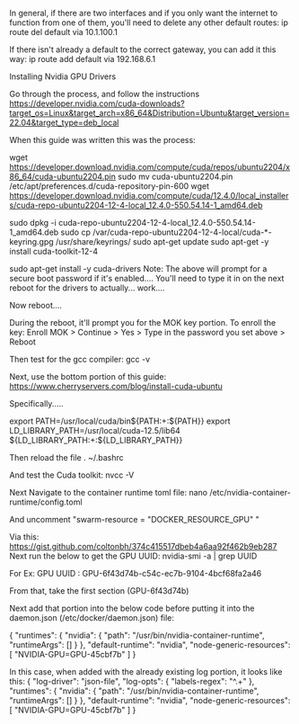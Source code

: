In general, if there are two interfaces and if you only want the internet to function from one of them, you'll need to delete any other default routes:
ip route del default via 10.1.100.1

If there isn't already a default to the correct gateway, you can add it this way:
ip route add default via 192.168.6.1



Installing Nvidia GPU Drivers

Go through the process, and follow the instructions
https://developer.nvidia.com/cuda-downloads?target_os=Linux&target_arch=x86_64&Distribution=Ubuntu&target_version=22.04&target_type=deb_local



When this guide was written this was the process:

wget https://developer.download.nvidia.com/compute/cuda/repos/ubuntu2204/x86_64/cuda-ubuntu2204.pin
sudo mv cuda-ubuntu2204.pin /etc/apt/preferences.d/cuda-repository-pin-600
wget https://developer.download.nvidia.com/compute/cuda/12.4.0/local_installers/cuda-repo-ubuntu2204-12-4-local_12.4.0-550.54.14-1_amd64.deb

sudo dpkg -i cuda-repo-ubuntu2204-12-4-local_12.4.0-550.54.14-1_amd64.deb
sudo cp /var/cuda-repo-ubuntu2204-12-4-local/cuda-*-keyring.gpg /usr/share/keyrings/
sudo apt-get update
sudo apt-get -y install cuda-toolkit-12-4

sudo apt-get install -y cuda-drivers
Note: The above will prompt for a secure boot password if it's enabled.... You'll need to type it in on the next reboot for the drivers to actually... work....

Now reboot....

During the reboot, it'll prompt you for the MOK key portion. To enroll the key:
Enroll MOK > Continue > Yes > Type in the password you set above > Reboot

Then test for the gcc compiler:
gcc -v

Next, use the bottom portion of this guide:
https://www.cherryservers.com/blog/install-cuda-ubuntu

Specifically.....

export PATH=/usr/local/cuda/bin${PATH:+:${PATH}}
export LD_LIBRARY_PATH=/usr/local/cuda-12.5/lib64\
                         ${LD_LIBRARY_PATH:+:${LD_LIBRARY_PATH}}

Then reload the file
. ~/.bashrc

And test the Cuda toolkit:
nvcc -V

Next Navigate to the container runtime toml file:
nano /etc/nvidia-container-runtime/config.toml

And uncomment "swarm-resource = "DOCKER_RESOURCE_GPU" "

Via this: https://gist.github.com/coltonbh/374c415517dbeb4a6aa92f462b9eb287
Next run the below to get the GPU UUID:
nvidia-smi -a | grep UUID

For Ex:
GPU UUID                              : GPU-6f43d74b-c54c-ec7b-9104-4bcf68fa2a46

From that, take the first section (GPU-6f43d74b)

Next add that portion into the below code before putting it into the daemon.json (/etc/docker/daemon.json) file:

{
  "runtimes": {
    "nvidia": {
      "path": "/usr/bin/nvidia-container-runtime",
      "runtimeArgs": []
    }
  },
  "default-runtime": "nvidia",
  "node-generic-resources": [
    "NVIDIA-GPU=GPU-45cbf7b"
    ]
}

In this case, when added with the already existing log portion, it looks like this:
{
    "log-driver": "json-file",
    "log-opts": {
        "labels-regex": "^.+"
    },
    "runtimes": {
        "nvidia": {
            "path": "/usr/bin/nvidia-container-runtime",
            "runtimeArgs": []
        }
    },
    "default-runtime": "nvidia",
    "node-generic-resources": [
        "NVIDIA-GPU=GPU-45cbf7b"
    ]
}